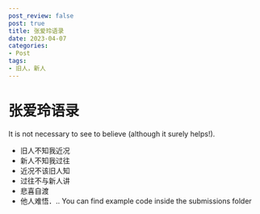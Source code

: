 ```yaml
---
post_review: false
post: true
title: 张爱玲语录
date: 2023-04-07
categories:
- Post
tags:
- 旧人，新人
---
```


# 张爱玲语录


It is not necessary to see to believe (although it surely helps!).
  - 旧人不知我近况
  - 新人不知我过往
  - 近况不该旧人知
  - 过往不与新人讲
  - 悲喜自渡
  - 他人难悟．..
You can find example code inside the submissions folder   




